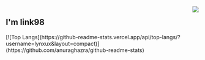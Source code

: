 <img align='right' src="https://github-readme-stats.vercel.app/api?username=lynxux&show_icons=true">
<h2> I'm link98</h2>
[![Top Langs](https://github-readme-stats.vercel.app/api/top-langs/?username=lynxux&layout=compact)](https://github.com/anuraghazra/github-readme-stats)
